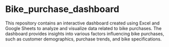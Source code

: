 # Bike_purchase_dashboard
This repository contains an interactive dashboard created using Excel and Google Sheets to analyze and visualize data related to bike purchases. The dashboard provides insights into various factors influencing bike purchases, such as customer demographics, purchase trends, and bike specifications.

